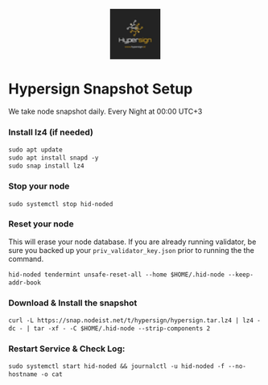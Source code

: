 <p align="center">
  <img height="100" height="auto" src="https://raw.githubusercontent.com/Nodeist/Kurulumlar/main/logos/hypersign.png">
</p>



# Hypersign Snapshot Setup
We take node snapshot daily.
Every Night at 00:00 UTC+3

### Install lz4 (if needed)
```
sudo apt update
sudo apt install snapd -y
sudo snap install lz4
```

### Stop your node
```
sudo systemctl stop hid-noded
```

### Reset your node
This will erase your node database. If you are already running validator, be sure you backed up your `priv_validator_key.json` prior to running the the command.

```
hid-noded tendermint unsafe-reset-all --home $HOME/.hid-node --keep-addr-book
```

### Download & Install the snapshot
```
curl -L https://snap.nodeist.net/t/hypersign/hypersign.tar.lz4 | lz4 -dc - | tar -xf - -C $HOME/.hid-node --strip-components 2
```

### Restart Service & Check Log:
```
sudo systemctl start hid-noded && journalctl -u hid-noded -f --no-hostname -o cat
```
